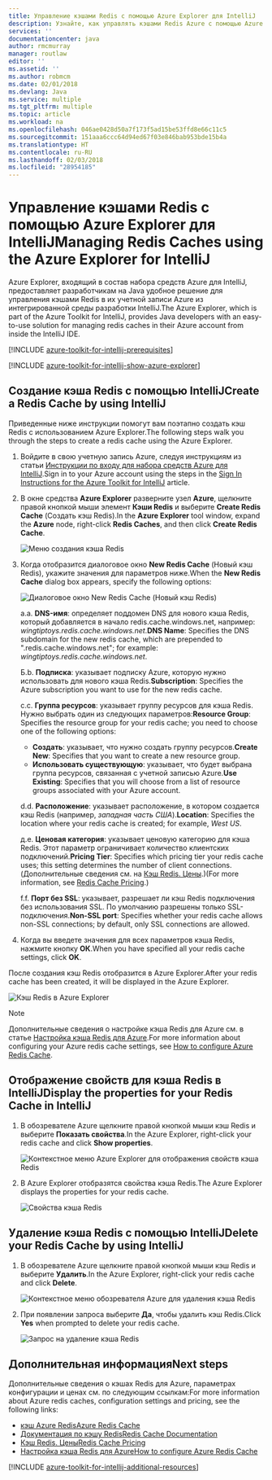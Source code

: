 ```yaml
---
title: Управление кэшами Redis с помощью Azure Explorer для IntelliJ
description: Узнайте, как управлять кэшами Redis Azure с помощью Azure Explorer для IntelliJ.
services: ''
documentationcenter: java
author: rmcmurray
manager: routlaw
editor: ''
ms.assetid: ''
ms.author: robmcm
ms.date: 02/01/2018
ms.devlang: Java
ms.service: multiple
ms.tgt_pltfrm: multiple
ms.topic: article
ms.workload: na
ms.openlocfilehash: 046ae0428d50a7f173f5ad15be53ffd8e66c11c5
ms.sourcegitcommit: 151aaa6ccc64d94ed67f03e846bab953bde15b4a
ms.translationtype: HT
ms.contentlocale: ru-RU
ms.lasthandoff: 02/03/2018
ms.locfileid: "28954185"
---
```

# <a name="managing-redis-caches-using-the-azure-explorer-for-intellij"></a><span data-ttu-id="5ff62-103">Управление кэшами Redis с помощью Azure Explorer для IntelliJ</span><span class="sxs-lookup"><span data-stu-id="5ff62-103">Managing Redis Caches using the Azure Explorer for IntelliJ</span></span>

<span data-ttu-id="5ff62-104">Azure Explorer, входящий в состав набора средств Azure для IntelliJ, предоставляет разработчикам на Java удобное решение для управления кэшами Redis в их учетной записи Azure из интегрированной среды разработки IntelliJ.</span><span class="sxs-lookup"><span data-stu-id="5ff62-104">The Azure Explorer, which is part of the Azure Toolkit for IntelliJ, provides Java developers with an easy-to-use solution for managing redis caches in their Azure account from inside the IntelliJ IDE.</span></span>

[!INCLUDE [azure-toolkit-for-intellij-prerequisites](../includes/azure-toolkit-for-intellij-prerequisites.md)]

[!INCLUDE [azure-toolkit-for-intellij-show-azure-explorer](../includes/azure-toolkit-for-intellij-show-azure-explorer.md)]

## <a name="create-a-redis-cache-by-using-intellij"></a><span data-ttu-id="5ff62-105">Создание кэша Redis с помощью IntelliJ</span><span class="sxs-lookup"><span data-stu-id="5ff62-105">Create a Redis Cache by using IntelliJ</span></span>

<span data-ttu-id="5ff62-106">Приведенные ниже инструкции помогут вам поэтапно создать кэш Redis с использованием Azure Explorer.</span><span class="sxs-lookup"><span data-stu-id="5ff62-106">The following steps walk you through the steps to create a redis cache using the Azure Explorer.</span></span>

1. <span data-ttu-id="5ff62-107">Войдите в свою учетную запись Azure, следуя инструкциям из статьи [Инструкции по входу для набора средств Azure для IntelliJ].</span><span class="sxs-lookup"><span data-stu-id="5ff62-107">Sign in to your Azure account using the steps in the [Sign In Instructions for the Azure Toolkit for IntelliJ] article.</span></span>

1. <span data-ttu-id="5ff62-108">В окне средства **Azure Explorer** разверните узел **Azure**, щелкните правой кнопкой мыши элемент **Кэши Redis** и выберите **Create Redis Cache** (Создать кэш Redis).</span><span class="sxs-lookup"><span data-stu-id="5ff62-108">In the **Azure Explorer** tool window, expand the **Azure** node, right-click **Redis Caches**, and then click **Create Redis Cache**.</span></span>

   ![Меню создания кэша Redis][CR01]

1. <span data-ttu-id="5ff62-110">Когда отобразится диалоговое окно **New Redis Cache** (Новый кэш Redis), укажите значения для параметров ниже.</span><span class="sxs-lookup"><span data-stu-id="5ff62-110">When the **New Redis Cache** dialog box appears, specify the following options:</span></span>

   ![Диалоговое окно New Redis Cache (Новый кэш Redis)][CR02]

   <span data-ttu-id="5ff62-112">a.</span><span class="sxs-lookup"><span data-stu-id="5ff62-112">a.</span></span> <span data-ttu-id="5ff62-113">**DNS-имя**: определяет поддомен DNS для нового кэша Redis, который добавляется в начало redis.cache.windows.net, например: *wingtiptoys.redis.cache.windows.net*.</span><span class="sxs-lookup"><span data-stu-id="5ff62-113">**DNS Name**: Specifies the DNS subdomain for the new redis cache, which are prepended to ".redis.cache.windows.net"; for example: *wingtiptoys.redis.cache.windows.net*.</span></span>

   <span data-ttu-id="5ff62-114">Б.</span><span class="sxs-lookup"><span data-stu-id="5ff62-114">b.</span></span> <span data-ttu-id="5ff62-115">**Подписка**: указывает подписку Azure, которую нужно использовать для нового кэша Redis.</span><span class="sxs-lookup"><span data-stu-id="5ff62-115">**Subscription**: Specifies the Azure subscription you want to use for the new redis cache.</span></span>

   <span data-ttu-id="5ff62-116">c.</span><span class="sxs-lookup"><span data-stu-id="5ff62-116">c.</span></span> <span data-ttu-id="5ff62-117">**Группа ресурсов**: указывает группу ресурсов для кэша Redis. Нужно выбрать один из следующих параметров:</span><span class="sxs-lookup"><span data-stu-id="5ff62-117">**Resource Group**: Specifies the resource group for your redis cache; you need to choose one of the following options:</span></span> 
      * <span data-ttu-id="5ff62-118">**Создать**: указывает, что нужно создать группу ресурсов.</span><span class="sxs-lookup"><span data-stu-id="5ff62-118">**Create New**: Specifies that you want to create a new resource group.</span></span> 
      * <span data-ttu-id="5ff62-119">**Использовать существующую**: указывает, что будет выбрана группа ресурсов, связанная с учетной записью Azure.</span><span class="sxs-lookup"><span data-stu-id="5ff62-119">**Use Existing**: Specifies that you will choose from a list of resource groups associated with your Azure account.</span></span> 

   <span data-ttu-id="5ff62-120">d.</span><span class="sxs-lookup"><span data-stu-id="5ff62-120">d.</span></span> <span data-ttu-id="5ff62-121">**Расположение**: указывает расположение, в котором создается кэш Redis (например, *западная часть США*).</span><span class="sxs-lookup"><span data-stu-id="5ff62-121">**Location**: Specifies the location where your redis cache is created; for example, *West US*.</span></span>

   <span data-ttu-id="5ff62-122">д.</span><span class="sxs-lookup"><span data-stu-id="5ff62-122">e.</span></span> <span data-ttu-id="5ff62-123">**Ценовая категория**: указывает ценовую категорию для кэша Redis. Этот параметр ограничивает количество клиентских подключений.</span><span class="sxs-lookup"><span data-stu-id="5ff62-123">**Pricing Tier**: Specifies which pricing tier your redis cache uses; this setting determines the number of client connections.</span></span> <span data-ttu-id="5ff62-124">(Дополнительные сведения см. на [Кэш Redis. Цены].)</span><span class="sxs-lookup"><span data-stu-id="5ff62-124">(For more information, see [Redis Cache Pricing].)</span></span>

   <span data-ttu-id="5ff62-125">f.</span><span class="sxs-lookup"><span data-stu-id="5ff62-125">f.</span></span> <span data-ttu-id="5ff62-126">**Порт без SSL**: указывает, разрешает ли кэш Redis подключения без использования SSL. По умолчанию разрешены только SSL-подключения.</span><span class="sxs-lookup"><span data-stu-id="5ff62-126">**Non-SSL port**: Specifies whether your redis cache allows non-SSL connections; by default, only SSL connections are allowed.</span></span>

1. <span data-ttu-id="5ff62-127">Когда вы введете значения для всех параметров кэша Redis, нажмите кнопку **ОК**.</span><span class="sxs-lookup"><span data-stu-id="5ff62-127">When you have specified all your redis cache settings, click **OK**.</span></span>

<span data-ttu-id="5ff62-128">После создания кэш Redis отобразится в Azure Explorer.</span><span class="sxs-lookup"><span data-stu-id="5ff62-128">After your redis cache has been created, it will be displayed in the Azure Explorer.</span></span>

   ![Кэш Redis в Azure Explorer][CR03]

> [!NOTE]
>
> <span data-ttu-id="5ff62-130">Дополнительные сведения о настройке кэша Redis для Azure см. в статье [Настройка кэша Redis для Azure].</span><span class="sxs-lookup"><span data-stu-id="5ff62-130">For more information about configuring your Azure redis cache settings, see [How to configure Azure Redis Cache].</span></span>
>

## <a name="display-the-properties-for-your-redis-cache-in-intellij"></a><span data-ttu-id="5ff62-131">Отображение свойств для кэша Redis в IntelliJ</span><span class="sxs-lookup"><span data-stu-id="5ff62-131">Display the properties for your Redis Cache in IntelliJ</span></span>

1. <span data-ttu-id="5ff62-132">В обозревателе Azure щелкните правой кнопкой мыши кэш Redis и выберите **Показать свойства**.</span><span class="sxs-lookup"><span data-stu-id="5ff62-132">In the Azure Explorer, right-click your redis cache and click **Show properties**.</span></span>

   ![Контекстное меню Azure Explorer для отображения свойств кэша Redis][SP01]

1. <span data-ttu-id="5ff62-134">В Azure Explorer отобразятся свойства кэша Redis.</span><span class="sxs-lookup"><span data-stu-id="5ff62-134">The Azure Explorer displays the properties for your redis cache.</span></span>

   ![Свойства кэша Redis][SP02]

## <a name="delete-your-redis-cache-by-using-intellij"></a><span data-ttu-id="5ff62-136">Удаление кэша Redis с помощью IntelliJ</span><span class="sxs-lookup"><span data-stu-id="5ff62-136">Delete your Redis Cache by using IntelliJ</span></span>

1. <span data-ttu-id="5ff62-137">В обозревателе Azure щелкните правой кнопкой мыши кэш Redis и выберите **Удалить**.</span><span class="sxs-lookup"><span data-stu-id="5ff62-137">In the Azure Explorer, right-click your redis cache and click **Delete**.</span></span>

   ![Контекстное меню обозревателя Azure для удаления кэша Redis][DE01]

1. <span data-ttu-id="5ff62-139">При появлении запроса выберите **Да**, чтобы удалить кэш Redis.</span><span class="sxs-lookup"><span data-stu-id="5ff62-139">Click **Yes** when prompted to delete your redis cache.</span></span>

   ![Запрос на удаление кэша Redis][DE02]

## <a name="next-steps"></a><span data-ttu-id="5ff62-141">Дополнительная информация</span><span class="sxs-lookup"><span data-stu-id="5ff62-141">Next steps</span></span>

<span data-ttu-id="5ff62-142">Дополнительные сведения о кэшах Redis для Azure, параметрах конфигурации и ценах см. по следующим ссылкам:</span><span class="sxs-lookup"><span data-stu-id="5ff62-142">For more information about Azure redis caches, configuration settings and pricing, see the following links:</span></span>

* <span data-ttu-id="5ff62-143">[кэш Azure Redis]</span><span class="sxs-lookup"><span data-stu-id="5ff62-143">[Azure Redis Cache]</span></span>
* <span data-ttu-id="5ff62-144">[Документация по кэшу Redis]</span><span class="sxs-lookup"><span data-stu-id="5ff62-144">[Redis Cache Documentation]</span></span>
* <span data-ttu-id="5ff62-145">[Кэш Redis. Цены]</span><span class="sxs-lookup"><span data-stu-id="5ff62-145">[Redis Cache Pricing]</span></span>
* <span data-ttu-id="5ff62-146">[Настройка кэша Redis для Azure]</span><span class="sxs-lookup"><span data-stu-id="5ff62-146">[How to configure Azure Redis Cache]</span></span>

[!INCLUDE [azure-toolkit-for-intellij-additional-resources](../includes/azure-toolkit-for-intellij-additional-resources.md)]

<!-- URL List -->

[Кэш Redis. Цены]: https://azure.microsoft.com/pricing/details/cache/
[Redis Cache Pricing]: https://azure.microsoft.com/pricing/details/cache/
[кэш Azure Redis]: https://azure.microsoft.com/services/cache/
[Azure Redis Cache]: https://azure.microsoft.com/services/cache/
[Документация по кэшу Redis]: /azure/redis-cache
[Redis Cache Documentation]: /azure/redis-cache
[Настройка кэша Redis для Azure]: /azure/redis-cache/cache-configure
[How to configure Azure Redis Cache]: /azure/redis-cache/cache-configure
[Инструкции по входу для набора средств Azure для IntelliJ]: ./azure-toolkit-for-intellij-sign-in-instructions.md
[Sign In Instructions for the Azure Toolkit for IntelliJ]: ./azure-toolkit-for-intellij-sign-in-instructions.md

<!-- IMG List -->

[CR01]: media/azure-toolkit-for-intellij-managing-redis-caches-using-azure-explorer/CR01.png
[CR02]: media/azure-toolkit-for-intellij-managing-redis-caches-using-azure-explorer/CR02.png
[CR03]: media/azure-toolkit-for-intellij-managing-redis-caches-using-azure-explorer/CR03.png

[SP01]: media/azure-toolkit-for-intellij-managing-redis-caches-using-azure-explorer/SP01.png
[SP02]: media/azure-toolkit-for-intellij-managing-redis-caches-using-azure-explorer/SP02.png

[DE01]: media/azure-toolkit-for-intellij-managing-redis-caches-using-azure-explorer/DE01.png
[DE02]: media/azure-toolkit-for-intellij-managing-redis-caches-using-azure-explorer/DE02.png
